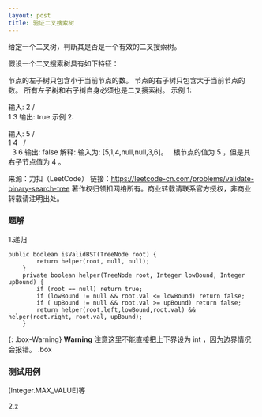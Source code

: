 ```yaml
---
layout: post
title: 验证二叉搜索树
---
```

给定一个二叉树，判断其是否是一个有效的二叉搜索树。

假设一个二叉搜索树具有如下特征：

节点的左子树只包含小于当前节点的数。
节点的右子树只包含大于当前节点的数。
所有左子树和右子树自身必须也是二叉搜索树。
示例 1:

输入:
    2
   / \
  1   3
输出: true
示例 2:

输入:
    5
   / \
  1   4
     / \
    3   6
输出: false
解释: 输入为: [5,1,4,null,null,3,6]。
     根节点的值为 5 ，但是其右子节点值为 4 。

来源：力扣（LeetCode）
链接：https://leetcode-cn.com/problems/validate-binary-search-tree
著作权归领扣网络所有。商业转载请联系官方授权，非商业转载请注明出处。

### 题解
1.递归
```  
public boolean isValidBST(TreeNode root) {
        return helper(root, null, null);
    }
    private boolean helper(TreeNode root, Integer lowBound, Integer upBound) {
        if (root == null) return true;
        if (lowBound != null && root.val <= lowBound) return false;
        if ( upBound != null && root.val >= upBound) return false;
        return helper(root.left,lowBound,root.val) && helper(root.right, root.val, upBound);
    }
```  

{: .box-Warning} 
**Warning** 注意这里不能直接把上下界设为 int ，因为边界情况会报错。
.box

### 测试用例
[Integer.MAX_VALUE]等

2.z